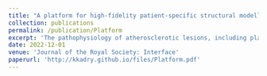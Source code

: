 ```yaml
---
title: "A platform for high-fidelity patient-specific structural modelling of atherosclerotic arteries: from intravascular imaging to three-dimensional stress distributions"
collection: publications
permalink: /publication/Platform
excerpt: 'The pathophysiology of atherosclerotic lesions, including plaque rupture triggered by mechanical failure of the vessel wall, depends directly on the plaque morphology-modulated mechanical response. The complex interplay between lesion morphology and structural behaviour can be studied with high-fidelity computational modelling. However, construction of three-dimensional (3D) and heterogeneous models is challenging, with most previous work focusing on two-dimensional geometries or on single-material lesion compositions. Addressing these limitations, we here present a semi-automatic computational platform, leveraging clinical optical coherence tomography images to effectively reconstruct a 3D patient-specific multi-material model of atherosclerotic plaques, for which the mechanical response is obtained by structural finite-element simulations. To demonstrate the importance of including multi-material plaque components when recovering the mechanical response, a computational case study was conducted in which systematic variation of the intraplaque lipid and calcium was performed. The study demonstrated that the inclusion of various tissue components greatly affected the lesion mechanical response, illustrating the importance of multi-material formulations. This platform accordingly provides a viable foundation for studying how plaque micro-morphology affects plaque mechanical response, allowing for patient-specific assessments and extension into clinically relevant patient cohorts.'
date: 2022-12-01
venue: 'Journal of the Royal Society: Interface'
paperurl: 'http://kkadry.github.io/files/Platform.pdf'
---
```

